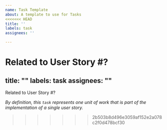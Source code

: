 ```yaml
---
name: Task Template
about: A template to use for Tasks
<<<<<<< HEAD
title: ''
labels: task
assignees: ''

---
```


Related to User Story #?
=======
title: ""
labels: task
assignees: ""
---

Related to User Story #?

_By definition, this `task` represents one unit of work that is part of the implementation of a single user story._
>>>>>>> 2b503b8d496e3059af152e2a078c2f0d478bcf30

